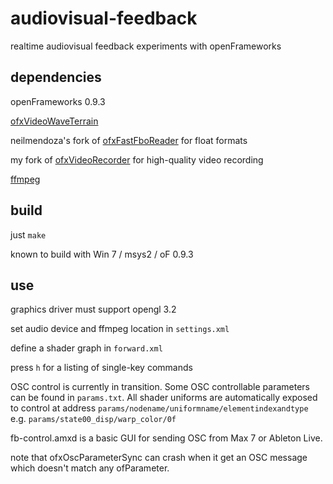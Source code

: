 # audiovisual-feedback
realtime audiovisual feedback experiments with openFrameworks

## dependencies

openFrameworks 0.9.3

[ofxVideoWaveTerrain](https://github.com/victor-shepardson/ofxVideoWaveTerrain)

neilmendoza's fork of [ofxFastFboReader](https://github.com/neilmendoza/ofxFastFboReader) for float formats

my fork of [ofxVideoRecorder](https://github.com/victor-shepardson/ofxVideoRecorder) for high-quality video recording

[ffmpeg](https://www.ffmpeg.org/)

## build

just `make`

known to build with Win 7 / msys2 / oF 0.9.3

## use

graphics driver must support opengl 3.2

set audio device and ffmpeg location in `settings.xml`

define a shader graph in `forward.xml`

press `h` for a listing of single-key commands

OSC control is currently in transition. Some OSC controllable parameters can be found in `params.txt`. All shader uniforms are automatically exposed to control at address `params/nodename/uniformname/elementindexandtype` e.g. `params/state00_disp/warp_color/0f`

fb-control.amxd is a basic GUI for sending OSC from Max 7 or Ableton Live.

note that ofxOscParameterSync can crash when it get an OSC message which doesn't match any ofParameter.